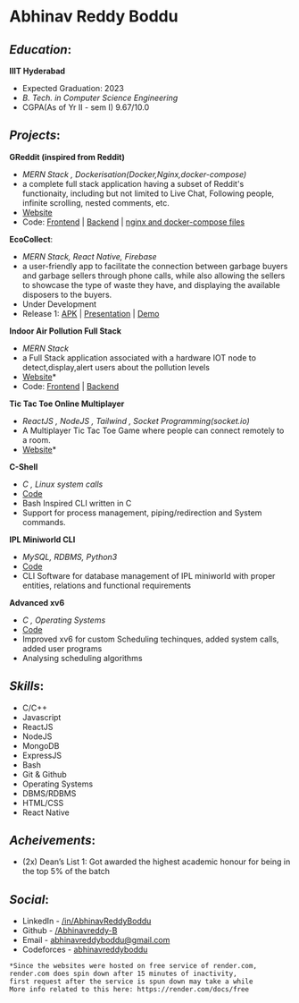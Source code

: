 # Abhinav Reddy Boddu

## ***Education***:
**IIIT Hyderabad**
* Expected Graduation: 2023
* *B. Tech. in Computer Science Engineering*
* CGPA(As of Yr II - sem I) 9.67/10.0

## ***Projects***:
**GReddit (inspired from Reddit)**
* _MERN Stack , Dockerisation(Docker,Nginx,docker-compose)_
* a complete full stack application having a subset of Reddit's functionaity, including but not limited to Live Chat, Following people, infinite scrolling, nested comments, etc.
* [Website](https://guileless-kringle-c68d07.netlify.app/profile) 
* Code: [Frontend](https://github.com/Abhinavreddy-B/Reddit_Frontend) | [Backend](https://github.com/Abhinavreddy-B/Reddit_Backend) | [nginx and docker-compose files](https://github.com/Abhinavreddy-B/Reddit-Docker)

**EcoCollect**:
* _MERN Stack, React Native, Firebase_
* a user-friendly app to facilitate the connection between garbage buyers and garbage sellers through phone calls, while also allowing the sellers to showcase the type of waste they have, and displaying the available disposers to the buyers.
* Under Development
* Release 1: [APK](https://iiitaphyd-my.sharepoint.com/:u:/g/personal/punnavajhala_prakash_research_iiit_ac_in/EWGYo1NJ5FFLo6uNpHbnSn0BJ4hr5XS5-N4lhlqC2hMuDg?e=adDQW8) | [Presentation](https://pitch.com/public/4747d8f6-fcad-4b2a-b1ae-ce4a3f7c3078) | [Demo](https://www.veed.io/view/8a18f858-7607-423b-b34c-e567714b3cc8?panel=share)

**Indoor Air Pollution Full Stack**
* _MERN Stack_
* a Full Stack application associated with a hardware IOT node to detect,display,alert users about the pollution levels
* [Website](https://indoor-air-pollution-18.onrender.com/)*
* Code: [Frontend](https://github.com/Abhinavreddy-B/ESW_Frontend) | [Backend](https://github.com/Abhinavreddy-B/ESW_backend)

**Tic Tac Toe Online Multiplayer**
* _ReactJS , NodeJS , Tailwind , Socket Programming(socket.io)_
* A Multiplayer Tic Tac Toe Game where people can connect remotely to a room.
* [Website](https://tictactoemultiplayer.onrender.com/)*

**C-Shell**
* _C , Linux system calls_
* [Code](https://github.com/Abhinavreddy-B/C-Shell)
* Bash Inspired CLI written in C
* Support for process management, piping/redirection and System commands.

**IPL Miniworld CLI**
* _MySQL, RDBMS, Python3_
* [Code](https://github.com/Abhinavreddy-B/D_and_A/tree/master/Project_Phase-4)
* CLI Software for database management of IPL miniworld with proper entities, relations and functional requirements

**Advanced xv6**
* _C , Operating Systems_
* [Code](https://github.com/Abhinavreddy-B/Advanced-xv-6)
* Improved xv6 for custom Scheduling techinques, added system calls, added user programs
* Analysing scheduling algorithms

## ***Skills***:
* C/C++
* Javascript
* ReactJS
* NodeJS
* MongoDB
* ExpressJS
* Bash
* Git & Github
* Operating Systems
* DBMS/RDBMS
* HTML/CSS
* React Native

## ***Acheivements***:
* (2x) Dean’s List 1: Got awarded the highest academic honour for being in the top 5% of the batch

## ***Social***:
* LinkedIn   - [/in/AbhinavReddyBoddu](https://www.linkedin.com/in/AbhinavReddyBoddu)
* Github     - [/Abhinavreddy-B](https://github.com/Abhinavreddy-B)
* Email      - [abhinavreddyboddu@gmail.com](mailto:abhinavreddyboddu@gmail.com)
* Codeforces - [abhinavreddyboddu](https://codeforces.com/profile/abhinavreddyboddu)

```
*Since the websites were hosted on free service of render.com, 
render.com does spin down after 15 minutes of inactivity,
first request after the service is spun down may take a while
More info related to this here: https://render.com/docs/free
```
